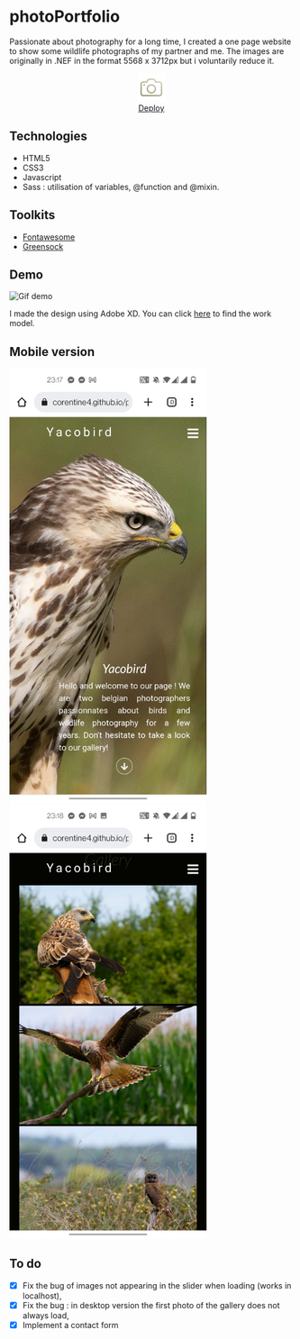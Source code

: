 # photoPortfolio

Passionate about photography for a long time, I created a one page website to show some wildlife photographs of my partner and me. The images are originally in .NEF in the format 5568 x 3712px but i voluntarily reduce it.

<div align="center"><img src="images/picture.svg" height="50"></img></div> 
<div align="center"><a href="https://corentine4.github.io/photoPortfolio/">Deploy</a></div> 

## Technologies

- HTML5
- CSS3
- Javascript
- Sass : utilisation of variables, @function and @mixin.

## Toolkits
- [Fontawesome](https://fontawesome.com)
- [Greensock](https://greensock.com)

## Demo  
![Gif demo](/images/portfolioGif.gif "Demo")
  
I made the design using Adobe XD. You can click [here](https://xd.adobe.com/view/eb9fb77e-1992-4e37-82db-bb5abf513611-becc/?fullscreen) to find the work model.

## Mobile version
<img src="/images/mobileVersion1.jpg" width="350" alt="Mobile version"></img>
<img src="/images/mobileVersion2.jpg" width="350" alt="Mobile version"></img>

## To do
- [x] Fix the bug of images not appearing in the slider when loading (works in localhost),
- [x] Fix the bug : in desktop version the first photo of the gallery does not always load,
- [x] Implement a contact form
